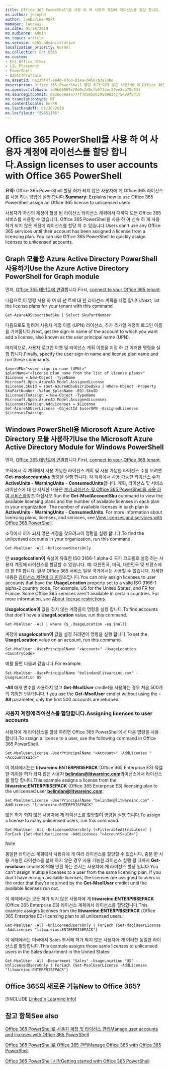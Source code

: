 ```yaml
---
title: Office 365 PowerShell을 사용 하 여 사용자 계정에 라이선스를 할당 합니다.
ms.author: josephd
author: JoeDavies-MSFT
manager: laurawi
ms.date: 01/29/2019
ms.audience: Admin
ms.topic: article
ms.service: o365-administration
localization_priority: Normal
ms.collection: Ent_O365
ms.custom:
- Ent_Office_Other
- LIL_Placement
- PowerShell
- O365ITProTrain
ms.assetid: ba235f4f-e640-4360-81ea-04507a3a70be
description: Office 365 PowerShell 할당 허가 되지 않은 사용자에 게 Office 365 라이선스를 사용 하는 방법에 설명 합니다.
ms.openlocfilehash: ab9b66065e20d0c2d6cfb673dac24ee2ab79e831
ms.sourcegitcommit: 6826e0ea4a777f7d98500209a9d3bc75e89f8d15
ms.translationtype: MT
ms.contentlocale: ko-KR
ms.lasthandoff: 01/30/2019
ms.locfileid: "29651185"
---
```

# <a name="assign-licenses-to-user-accounts-with-office-365-powershell"></a><span data-ttu-id="14a74-103">Office 365 PowerShell을 사용 하 여 사용자 계정에 라이선스를 할당 합니다.</span><span class="sxs-lookup"><span data-stu-id="14a74-103">Assign licenses to user accounts with Office 365 PowerShell</span></span>

<span data-ttu-id="14a74-104">**요약:**  Office 365 PowerShell 할당 허가 되지 않은 사용자에 게 Office 365 라이선스를 사용 하는 방법에 설명 합니다.</span><span class="sxs-lookup"><span data-stu-id="14a74-104">**Summary:**  Explains how to use Office 365 PowerShell assign an Office 365 license to unlicensed users.</span></span>
  
<span data-ttu-id="14a74-p101">사용자가 자신의 계정이 할당 된 라이선스 라이선스 계획에서 때까지 모든 Office 365 서비스를 사용할 수 없습니다. Office 365 PowerShell을 사용 하 여 신속 하 게 사용 허가 되지 않은 계정에 라이선스를 할당 하 수 있습니다.</span><span class="sxs-lookup"><span data-stu-id="14a74-p101">Users can't use any Office 365 services until their account has been assigned a license from a licensing plan. You can use Office 365 PowerShell to quickly assign licenses to unlicensed accounts.</span></span> 


## <a name="use-the-azure-active-directory-powershell-for-graph-module"></a><span data-ttu-id="14a74-107">Graph 모듈용 Azure Active Directory PowerShell 사용하기</span><span class="sxs-lookup"><span data-stu-id="14a74-107">Use the Azure Active Directory PowerShell for Graph module</span></span>

<span data-ttu-id="14a74-108">먼저, [Office 365 테넌트에 연결](connect-to-office-365-powershell.md#connect-with-the-azure-active-directory-powershell-for-graph-module)합니다.</span><span class="sxs-lookup"><span data-stu-id="14a74-108">First, [connect to your Office 365 tenant](connect-to-office-365-powershell.md#connect-with-the-azure-active-directory-powershell-for-graph-module).</span></span>
  

<span data-ttu-id="14a74-109">다음으로,이 명령 사용 하 여 테 넌 트에 대 한 라이선스 계획을 나열 합니다.</span><span class="sxs-lookup"><span data-stu-id="14a74-109">Next, list the license plans for your tenant with this command.</span></span>

```
Get-AzureADSubscribedSku | Select SkuPartNumber
```

<span data-ttu-id="14a74-110">다음으로도 알려져 사용자 계정 이름 (UPN) 라이선스, 추가 추가할 계정의 로그인 이름을 가져옵니다.</span><span class="sxs-lookup"><span data-stu-id="14a74-110">Next, get the sign-in name of the account to which you want add a license, also known as the user principal name (UPN).</span></span>

<span data-ttu-id="14a74-111">마지막으로, 사용자 로그인 이름 및 라이선스 계획 이름을 지정 하 고 이러한 명령을 실행 합니다.</span><span class="sxs-lookup"><span data-stu-id="14a74-111">Finally, specify the user sign-in name and license plan name and run these commands.</span></span>

```
$userUPN="<user sign-in name (UPN)>"
$planName="<license plan name from the list of license plans>"
$License = New-Object -TypeName Microsoft.Open.AzureAD.Model.AssignedLicense
$License.SkuId = (Get-AzureADSubscribedSku | Where-Object -Property SkuPartNumber -Value $planName -EQ).SkuID
$LicensesToAssign = New-Object -TypeName Microsoft.Open.AzureAD.Model.AssignedLicenses
$LicensesToAssign.AddLicenses = $License
Set-AzureADUserLicense -ObjectId $userUPN -AssignedLicenses $LicensesToAssign
```

## <a name="use-the-microsoft-azure-active-directory-module-for-windows-powershell"></a><span data-ttu-id="14a74-112">Windows PowerShell용 Microsoft Azure Active Directory 모듈 사용하기</span><span class="sxs-lookup"><span data-stu-id="14a74-112">Use the Microsoft Azure Active Directory Module for Windows PowerShell</span></span>

<span data-ttu-id="14a74-113">먼저, [Office 365 테넌트에 연결](connect-to-office-365-powershell.md#connect-with-the-microsoft-azure-active-directory-module-for-windows-powershell)합니다.</span><span class="sxs-lookup"><span data-stu-id="14a74-113">First, [connect to your Office 365 tenant](connect-to-office-365-powershell.md#connect-with-the-microsoft-azure-active-directory-module-for-windows-powershell).</span></span>

<span data-ttu-id="14a74-p102">조직에서 각 계획에서 사용 가능한 라이선스 계획 및 사용 가능한 라이선스 수를 보려면 **Get-msolaccountsku** 명령을 실행 합니다. 각 계획에서 사용 가능한 라이선스 수가 **ActiveUnits** - **WarningUnits** - **ConsumedUnits**합니다. 계획, 라이선스 및 서비스 라이선스에 대 한 자세한 내용은 [보기 라이선스 및 Office 365 PowerShell을 사용 하 여 서비스를](view-licenses-and-services-with-office-365-powershell.md)참조 하십시오.</span><span class="sxs-lookup"><span data-stu-id="14a74-p102">Run the **Get-MsolAccountSku** command to view the available licensing plans and the number of available licenses in each plan in your organization. The number of available licenses in each plan is **ActiveUnits** - **WarningUnits** - **ConsumedUnits**. For more information about licensing plans, licenses, and services, see [View licenses and services with Office 365 PowerShell](view-licenses-and-services-with-office-365-powershell.md).</span></span>
    
<span data-ttu-id="14a74-117">조직에서 허가 되지 않은 계정을 찾으려고이 명령을 실행 합니다.</span><span class="sxs-lookup"><span data-stu-id="14a74-117">To find the unlicensed accounts in your organization, run this command.</span></span>

```
Get-MsolUser -All -UnlicensedUsersOnly
```
    
<span data-ttu-id="14a74-p103">만 **usagelocation이** 속성이 유효한 ISO 3166-1 alpha-2 국가 코드를로 설정 하는 사용자 계정에 라이선스를 할당할 수 있습니다. 예: 대한민국, 미국, 대한민국 및 프랑스에 대 한 FR 합니다. 일부 Office 365 서비스 일부 국가에서는 사용할 수 없습니다. 자세한 내용은 [라이선스 제한에 대 한](https://go.microsoft.com/fwlink/p/?LinkId=691730)참조입니다.</span><span class="sxs-lookup"><span data-stu-id="14a74-p103">You can only assign licenses to user accounts that have the **UsageLocation** property set to a valid ISO 3166-1 alpha-2 country code. For example, US for the United States, and FR for France. Some Office 365 services aren't available in certain countries. For more information, see [About license restrictions](https://go.microsoft.com/fwlink/p/?LinkId=691730).</span></span>
    
<span data-ttu-id="14a74-122">**Usagelocation이** 값을 갖지 않는 계정을이 명령을 실행 합니다.</span><span class="sxs-lookup"><span data-stu-id="14a74-122">To find accounts that don't have a **UsageLocation** value, run this command.</span></span>

```
Get-MsolUser -All | where {$_.UsageLocation -eq $null}
```

<span data-ttu-id="14a74-123">계정에 **usagelocation이** 값을 설정 하려면이 명령을 실행 합니다.</span><span class="sxs-lookup"><span data-stu-id="14a74-123">To set the **UsageLocation** value on an account, run this command.</span></span>

```
Set-MsolUser -UserPrincipalName "<Account>" -UsageLocation <CountryCode>
```

<span data-ttu-id="14a74-124">예를 들면 다음과 같습니다.</span><span class="sxs-lookup"><span data-stu-id="14a74-124">For example:</span></span>

```
Set-MsolUser -UserPrincipalName "belindan@litwareinc.com" -UsageLocation US
```
    
<span data-ttu-id="14a74-125">**-All** 매개 변수를 사용하지 않고 **Get-MsolUser** cmdlet을 사용하는 경우 처음 500개의 계정만 반환됩니다.</span><span class="sxs-lookup"><span data-stu-id="14a74-125">If you use the **Get-MsolUser** cmdlet without using the **-All** parameter, only the first 500 accounts are returned.</span></span>

### <a name="assigning-licenses-to-user-accounts"></a><span data-ttu-id="14a74-126">사용자 계정에 라이선스를 할당합니다.</span><span class="sxs-lookup"><span data-stu-id="14a74-126">Assigning licenses to user accounts</span></span>
    
<span data-ttu-id="14a74-127">사용자에 게 라이선스를 할당 하려면 Office 365 PowerShell에서 다음 명령을 사용 합니다.</span><span class="sxs-lookup"><span data-stu-id="14a74-127">To assign a license to a user, use the following command in Office 365 PowerShell.</span></span>
  
```
Set-MsolUserLicense -UserPrincipalName "<Account>" -AddLicenses "<AccountSkuId>"
```

<span data-ttu-id="14a74-128">이 예제에서는는 **litwareinc:ENTERPRISEPACK** (Office 365 Enterprise E3) 적절 한 계획을 허가 되지 않은 사용자 **belindan@litwareinc.com**라이선스에서 라이선스를 할당 합니다.</span><span class="sxs-lookup"><span data-stu-id="14a74-128">This example assigns a license from the **litwareinc:ENTERPRISEPACK** (Office 365 Enterprise E3) licensing plan to the unlicensed user **belindan@litwareinc.com**:</span></span>
  
```
Set-MsolUserLicense -UserPrincipalName "belindan@litwareinc.com" -AddLicenses "litwareinc:ENTERPRISEPACK"
```

<span data-ttu-id="14a74-129">많은 허가 되지 않은 사용자에 게 라이선스를 할당할이 명령을 실행 합니다.</span><span class="sxs-lookup"><span data-stu-id="14a74-129">To assign a license to many unlicensed users, run this command.</span></span>
  
```
Get-MsolUser -All -UnlicensedUsersOnly [<FilterableAttributes>] | ForEach {Set-MsolUserLicense -AddLicenses "<AccountSkuId>"}
```
  
>[!Note]
><span data-ttu-id="14a74-p104">동일한 라이선스 계획에서 사용자에 게 여러 라이선스를 할당할 수 없습니다. 충분 한 사용 가능한 라이선스를 설치 하지 않은 경우 사용 가능한 라이선스 실행 될 때까지 **Get-msoluser** cmdlet에 의해 반환 하는 순서는 사용자에 게 라이선스 할당 됩니다.</span><span class="sxs-lookup"><span data-stu-id="14a74-p104">You can't assign multiple licenses to a user from the same licensing plan. If you don't have enough available licenses, the licenses are assigned to users in the order that they're returned by the **Get-MsolUser** cmdlet until the available licenses run out.</span></span>
>

<span data-ttu-id="14a74-132">이 예제에서는 모든 허가 되지 않은 사용자에 게 **litwareinc:ENTERPRISEPACK** (Office 365 Enterprise E3) 라이선스 계획에서 라이선스를 할당합니다.</span><span class="sxs-lookup"><span data-stu-id="14a74-132">This example assigns licenses from the **litwareinc:ENTERPRISEPACK** (Office 365 Enterprise E3) licensing plan to all unlicensed users:</span></span>
  
```
Get-MsolUser -All -UnlicensedUsersOnly | ForEach {Set-MsolUserLicense -AddLicenses "litwareinc:ENTERPRISEPACK"}
```

<span data-ttu-id="14a74-133">이 예제에서는 미국에서 Sales 부서에 허가 되지 않은 사용자에 게 이러한 동일한 라이선스를 할당합니다.</span><span class="sxs-lookup"><span data-stu-id="14a74-133">This example assigns those same licenses to unlicensed users in the Sales department in the United States:</span></span>
  
```
Get-MsolUser -All -Department "Sales" -UsageLocation "US" -UnlicensedUsersOnly | ForEach {Set-MsolUserLicense -AddLicenses "litwareinc:ENTERPRISEPACK"}
```
  
## <a name="new-to-office-365"></a><span data-ttu-id="14a74-134">Office 365의 새로운 기능</span><span class="sxs-lookup"><span data-stu-id="14a74-134">New to Office 365?</span></span>

[!INCLUDE [LinkedIn Learning Info](../common/office/linkedin-learning-info.md)]

## <a name="see-also"></a><span data-ttu-id="14a74-135">참고 항목</span><span class="sxs-lookup"><span data-stu-id="14a74-135">See also</span></span>

[<span data-ttu-id="14a74-136">Office 365 PowerShell로 사용자 계정 및 라이선스 관리</span><span class="sxs-lookup"><span data-stu-id="14a74-136">Manage user accounts and licenses with Office 365 PowerShell</span></span>](manage-user-accounts-and-licenses-with-office-365-powershell.md)
  
[<span data-ttu-id="14a74-137">Office 365 PowerShell로 Office 365 관리</span><span class="sxs-lookup"><span data-stu-id="14a74-137">Manage Office 365 with Office 365 PowerShell</span></span>](manage-office-365-with-office-365-powershell.md)
  
[<span data-ttu-id="14a74-138">Office 365 PowerShell 시작</span><span class="sxs-lookup"><span data-stu-id="14a74-138">Getting started with Office 365 PowerShell</span></span>](getting-started-with-office-365-powershell.md)
